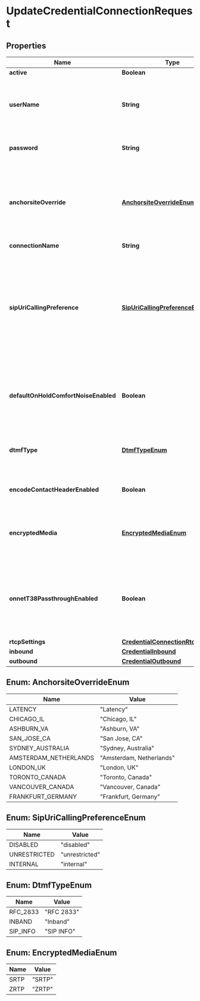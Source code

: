 # UpdateCredentialConnectionRequest

## Properties
Name | Type | Description | Notes
------------ | ------------- | ------------- | -------------
**active** | **Boolean** | Defaults to true |  [optional]
**userName** | **String** | The user name to be used as part of the credentials. Must be 4-32 characters long and alphanumeric values only (no spaces or special characters). |  [optional]
**password** | **String** | The password to be used as part of the credentials. Must be 8 to 128 characters long. |  [optional]
**anchorsiteOverride** | [**AnchorsiteOverrideEnum**](#AnchorsiteOverrideEnum) | &#x60;Latency&#x60; directs Telnyx to route media through the site with the lowest round-trip time to the user&#x27;s connection. Telnyx calculates this time using ICMP ping messages. This can be disabled by specifying a site to handle all media. |  [optional]
**connectionName** | **String** |  |  [optional]
**sipUriCallingPreference** | [**SipUriCallingPreferenceEnum**](#SipUriCallingPreferenceEnum) | This feature enables inbound SIP URI calls to your Credential Auth Connection. If enabled for all (unrestricted) then anyone who calls the SIP URI &lt;your-username&gt;@telnyx.com will be connected to your Connection. You can also choose to allow only calls that are originated on any Connections under your account (internal). |  [optional]
**defaultOnHoldComfortNoiseEnabled** | **Boolean** | When enabled, Telnyx will generate comfort noise when you place the call on hold. If disabled, you will need to generate comfort noise or on hold music to avoid RTP timeout. |  [optional]
**dtmfType** | [**DtmfTypeEnum**](#DtmfTypeEnum) | Sets the type of DTMF digits sent from Telnyx to this Connection. Note that DTMF digits sent to Telnyx will be accepted in all formats. |  [optional]
**encodeContactHeaderEnabled** | **Boolean** | Encode the SIP contact header sent by Telnyx to avoid issues for NAT or ALG scenarios. |  [optional]
**encryptedMedia** | [**EncryptedMediaEnum**](#EncryptedMediaEnum) | Enable use of SRTP or ZRTP for encryption. Valid values are those listed or null. Cannot be set to non-null if the transport_portocol is TLS. |  [optional]
**onnetT38PassthroughEnabled** | **Boolean** | Enable on-net T38 if you prefer the sender and receiver negotiating T38 directly if both are on the Telnyx network. If this is disabled, Telnyx will be able to use T38 on just one leg of the call depending on each leg&#x27;s settings. |  [optional]
**rtcpSettings** | [**CredentialConnectionRtcpSettings**](CredentialConnectionRtcpSettings.md) |  |  [optional]
**inbound** | [**CredentialInbound**](CredentialInbound.md) |  |  [optional]
**outbound** | [**CredentialOutbound**](CredentialOutbound.md) |  |  [optional]

<a name="AnchorsiteOverrideEnum"></a>
## Enum: AnchorsiteOverrideEnum
Name | Value
---- | -----
LATENCY | &quot;Latency&quot;
CHICAGO_IL | &quot;Chicago, IL&quot;
ASHBURN_VA | &quot;Ashburn, VA&quot;
SAN_JOSE_CA | &quot;San Jose, CA&quot;
SYDNEY_AUSTRALIA | &quot;Sydney, Australia&quot;
AMSTERDAM_NETHERLANDS | &quot;Amsterdam, Netherlands&quot;
LONDON_UK | &quot;London, UK&quot;
TORONTO_CANADA | &quot;Toronto, Canada&quot;
VANCOUVER_CANADA | &quot;Vancouver, Canada&quot;
FRANKFURT_GERMANY | &quot;Frankfurt, Germany&quot;

<a name="SipUriCallingPreferenceEnum"></a>
## Enum: SipUriCallingPreferenceEnum
Name | Value
---- | -----
DISABLED | &quot;disabled&quot;
UNRESTRICTED | &quot;unrestricted&quot;
INTERNAL | &quot;internal&quot;

<a name="DtmfTypeEnum"></a>
## Enum: DtmfTypeEnum
Name | Value
---- | -----
RFC_2833 | &quot;RFC 2833&quot;
INBAND | &quot;Inband&quot;
SIP_INFO | &quot;SIP INFO&quot;

<a name="EncryptedMediaEnum"></a>
## Enum: EncryptedMediaEnum
Name | Value
---- | -----
SRTP | &quot;SRTP&quot;
ZRTP | &quot;ZRTP&quot;
